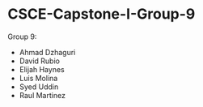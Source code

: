 # CSCE-Capstone-I-Group-9

Group 9:

- Ahmad Dzhaguri
- David Rubio
- Elijah Haynes
- Luis Molina
- Syed Uddin
- Raul Martinez
